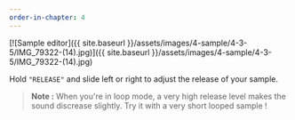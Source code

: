 ```yaml
---
order-in-chapter: 4
---
```


[![Sample editor]({{ site.baseurl }}/assets/images/4-sample/4-3-5/IMG_79322-(14).jpg)]({{
site.baseurl }}/assets/images/4-sample/4-3-5/IMG_79322-(14).jpg)

Hold `"RELEASE"` and slide left or right to adjust the release of your sample.

> **Note :** When you're in loop mode, a very high release level makes the sound discrease slightly. Try it with a very
> short looped sample !

